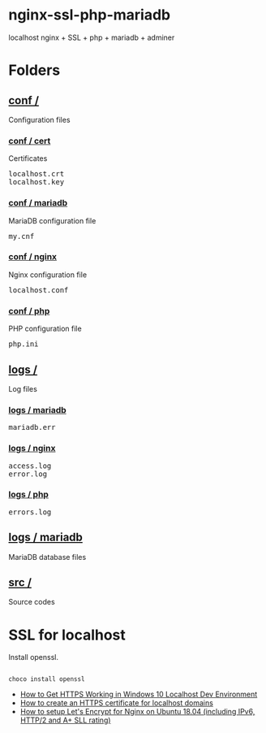 # nginx-ssl-php-mariadb
localhost nginx + SSL + php + mariadb + adminer

# Folders
## [conf /](conf/)
Configuration files

### [conf / cert](conf/cert)
Certificates
<pre>
localhost.crt
localhost.key
</pre>

### [conf / mariadb](conf/mariadb)
MariaDB configuration file
<pre>my.cnf</pre>

### [conf / nginx](conf/nginx)
Nginx configuration file
<pre>localhost.conf</pre>

### [conf / php](conf/php)
PHP configuration file
<pre>php.ini</pre>

## [logs /](logs/)
Log files

### [logs / mariadb](logs/mariadb)
<pre>mariadb.err</pre>

### [logs / nginx](logs/nginx)
<pre>
access.log
error.log
</pre>

### [logs / php](logs/php)
<pre>
errors.log
</pre>

## [logs / mariadb](logs/mariadb)
MariaDB database files

## [src /](src/)
Source codes

# SSL for localhost

Install openssl.

<code lang='bash'>
choco install openssl
</code>

- [How to Get HTTPS Working in Windows 10 Localhost Dev Environment](https://zeropointdevelopment.com/how-to-get-https-working-in-windows-10-localhost-dev-environment/)
- [How to create an HTTPS certificate for localhost domains](https://gist.github.com/cecilemuller/9492b848eb8fe46d462abeb26656c4f8)
- [How to setup Let's Encrypt for Nginx on Ubuntu 18.04 (including IPv6, HTTP/2 and A+ SLL rating)](https://gist.github.com/cecilemuller/a26737699a7e70a7093d4dc115915de8)
